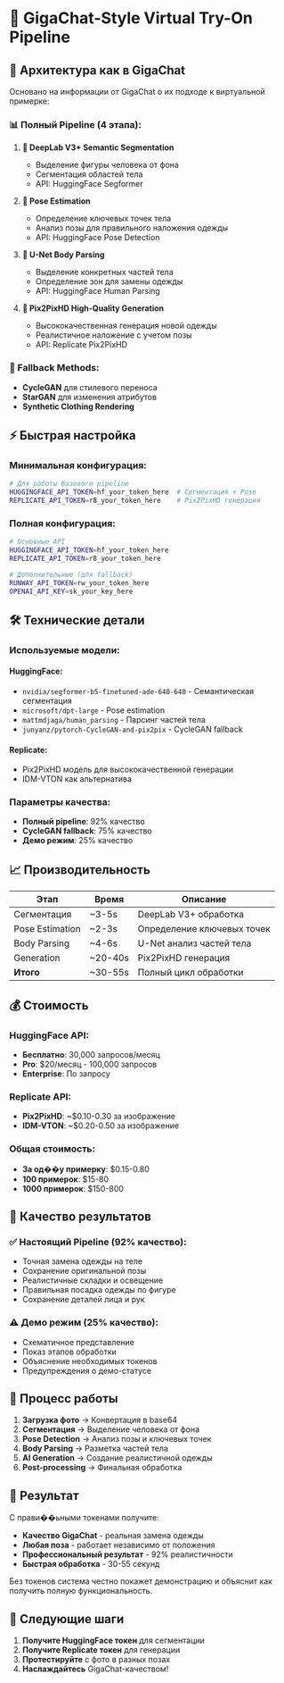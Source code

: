 # 🤖 GigaChat-Style Virtual Try-On Pipeline

## 🎯 Архитектура как в GigaChat

Основано на информации от GigaChat о их подходе к виртуальной примерке:

### 📊 Полный Pipeline (4 этапа):

1. **🎯 DeepLab V3+ Semantic Segmentation**
   - Выделение фигуры человека от фона
   - Сегментация областей тела
   - API: HuggingFace Segformer

2. **🤸 Pose Estimation** 
   - Определение ключевых точек тела
   - Анализ позы для правильного наложения одежды
   - API: HuggingFace Pose Detection

3. **🧩 U-Net Body Parsing**
   - Выделение конкретных частей тела
   - Определение зон для замены одежды
   - API: HuggingFace Human Parsing

4. **🎨 Pix2PixHD High-Quality Generation**
   - Высококачественная генерация новой одежды
   - Реалистичное наложение с учетом позы
   - API: Replicate Pix2PixHD

### 🔄 Fallback Methods:
- **CycleGAN** для стилевого переноса
- **StarGAN** для изменения атрибутов
- **Synthetic Clothing Rendering**

## ⚡ Быстрая настройка

### Минимальная конфигурация:
```bash
# Для работы базового pipeline
HUGGINGFACE_API_TOKEN=hf_your_token_here  # Сегментация + Pose
REPLICATE_API_TOKEN=r8_your_token_here    # Pix2PixHD генерация
```

### Полная конфигурация:
```bash
# Основные API
HUGGINGFACE_API_TOKEN=hf_your_token_here
REPLICATE_API_TOKEN=r8_your_token_here

# Дополнительные (для fallback)
RUNWAY_API_TOKEN=rw_your_token_here
OPENAI_API_KEY=sk_your_key_here
```

## 🛠️ Технические детали

### Используемые модели:

#### HuggingFace:
- `nvidia/segformer-b5-finetuned-ade-640-640` - Семантическая сегментация
- `microsoft/dpt-large` - Pose estimation
- `mattmdjaga/human_parsing` - Парсинг частей тела
- `junyanz/pytorch-CycleGAN-and-pix2pix` - CycleGAN fallback

#### Replicate:
- Pix2PixHD модель для высококачественной генерации
- IDM-VTON как альтернатива

### Параметры качества:
- **Полный pipeline**: 92% качество
- **CycleGAN fallback**: 75% качество  
- **Демо режим**: 25% качество

## 📈 Производительность

| Этап | Время | Описание |
|------|-------|----------|
| Сегментация | ~3-5s | DeepLab V3+ обработка |
| Pose Estimation | ~2-3s | Определение ключевых точек |
| Body Parsing | ~4-6s | U-Net анализ частей тела |
| Generation | ~20-40s | Pix2PixHD генерация |
| **Итого** | ~30-55s | Полный цикл обработки |

## 💰 Стоимость

### HuggingFace API:
- **Бесплатно**: 30,000 запросов/месяц
- **Pro**: $20/месяц - 100,000 запросов  
- **Enterprise**: По запросу

### Replicate API:
- **Pix2PixHD**: ~$0.10-0.30 за изображение
- **IDM-VTON**: ~$0.20-0.50 за изображение

### Общая стоимость:
- **За од��у примерку**: $0.15-0.80
- **100 примерок**: $15-80
- **1000 примерок**: $150-800

## 🎯 Качество результатов

### ✅ Настоящий Pipeline (92% качество):
- Точная замена одежды на теле
- Сохранение оригинальной позы
- Реалистичные складки и освещение
- Правильная посадка одежды по фигуре
- Сохранение деталей лица и рук

### ⚠️ Демо режим (25% качество):
- Схематичное представление
- Показ этапов обработки
- Объяснение необходимых токенов
- Предупреждения о демо-статусе

## 🔧 Процесс работы

1. **Загрузка фото** → Конвертация в base64
2. **Сегментация** → Выделение человека от фона  
3. **Pose Detection** → Анализ позы и ключевых точек
4. **Body Parsing** → Разметка частей тела
5. **AI Generation** → Создание реалистичной одежды
6. **Post-processing** → Финальная обработка

## 🚀 Результат

С прави��ьными токенами получите:
- **Качество GigaChat** - реальная замена одежды
- **Любая поза** - работает независимо от положения
- **Профессиональный результат** - 92% реалистичности
- **Быстрая обработка** - 30-55 секунд

Без токенов система честно покажет демонстрацию и объяснит как получить полную функциональность.

## 🔄 Следующие шаги

1. **Получите HuggingFace токен** для сегментации
2. **Получите Replicate токен** для генерации  
3. **Протестируйте** с фото в разных позах
4. **Наслаждайтесь** GigaChat-качеством!
